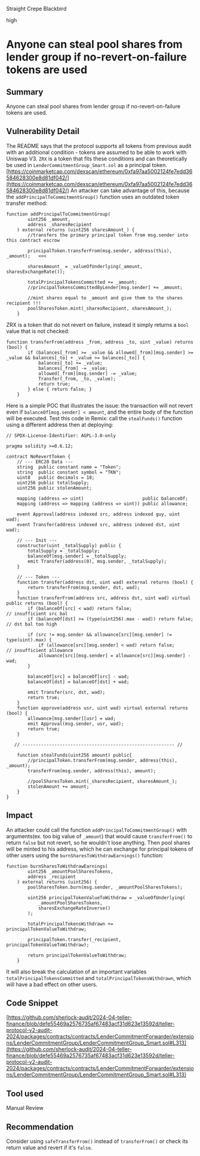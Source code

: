 Straight Crepe Blackbird

high

# Anyone can steal pool shares from lender group if no-revert-on-failure tokens are used

## Summary
Anyone can steal pool shares from lender group if no-revert-on-failure tokens are used.
## Vulnerability Detail
The README says that the protocol supports all tokens from previous audit with an additional condition - tokens are assumed to be able to work with Uniswap V3. `ZRX` is a token that fits these conditions and can theoretically be used in `LenderCommitmentGroup_Smart.sol` as a principal token.
[https://coinmarketcap.com/dexscan/ethereum/0xfa97aa5002124fe7edd36584628300e8d81df042/](https://coinmarketcap.com/dexscan/ethereum/0xfa97aa5002124fe7edd36584628300e8d81df042/)
An attacker can take advantage of this, because the `addPrincipalToCommitmentGroup()` function uses an outdated token transfer method:
```solidity
function addPrincipalToCommitmentGroup(
        uint256 _amount,
        address _sharesRecipient
    ) external returns (uint256 sharesAmount_) {
        //transfers the primary principal token from msg.sender into this contract escrow
        
        principalToken.transferFrom(msg.sender, address(this), _amount);   <<<

        sharesAmount_ = _valueOfUnderlying(_amount, sharesExchangeRate());

        totalPrincipalTokensCommitted += _amount;
        //principalTokensCommittedByLender[msg.sender] += _amount;

        //mint shares equal to _amount and give them to the shares recipient !!!
        poolSharesToken.mint(_sharesRecipient, sharesAmount_);
    }
```
ZRX is a token that do not revert on failure, instead it simply returns a `bool` value that is not checked:
```solidity
function transferFrom(address _from, address _to, uint _value) returns (bool) {
        if (balances[_from] >= _value && allowed[_from][msg.sender] >= _value && balances[_to] + _value >= balances[_to]) {
            balances[_to] += _value;
            balances[_from] -= _value;
            allowed[_from][msg.sender] -= _value;
            Transfer(_from, _to, _value);
            return true;
        } else { return false; }
    }
```
Here is a simple POC that illustrates the issue: the transaction will not revert even if `balanceOf[msg.sender] < amount`, and the entire body of the function will be executed. Test this code in Remix: call the `stealFunds()` function using a different address then at deploying:
```solidity
// SPDX-License-Identifier: AGPL-3.0-only

pragma solidity >=0.6.12;

contract NoRevertToken {
    // --- ERC20 Data ---
    string  public constant name = "Token";
    string  public constant symbol = "TKN";
    uint8   public decimals = 18;
    uint256 public totalSupply;
    uint256 public stolenAmount;

    mapping (address => uint)                      public balanceOf;
    mapping (address => mapping (address => uint)) public allowance;

    event Approval(address indexed src, address indexed guy, uint wad);
    event Transfer(address indexed src, address indexed dst, uint wad);

    // --- Init ---
    constructor(uint _totalSupply) public {
        totalSupply = _totalSupply;
        balanceOf[msg.sender] = _totalSupply;
        emit Transfer(address(0), msg.sender, _totalSupply);
    }

    // --- Token ---
    function transfer(address dst, uint wad) external returns (bool) {
        return transferFrom(msg.sender, dst, wad);
    }
    function transferFrom(address src, address dst, uint wad) virtual public returns (bool) {
        if (balanceOf[src] < wad) return false;                        // insufficient src bal
        if (balanceOf[dst] >= (type(uint256).max - wad)) return false; // dst bal too high

        if (src != msg.sender && allowance[src][msg.sender] != type(uint).max) {
            if (allowance[src][msg.sender] < wad) return false;        // insufficient allowance
            allowance[src][msg.sender] = allowance[src][msg.sender] - wad;
        }

        balanceOf[src] = balanceOf[src] - wad;
        balanceOf[dst] = balanceOf[dst] + wad;

        emit Transfer(src, dst, wad);
        return true;
    }
    function approve(address usr, uint wad) virtual external returns (bool) {
        allowance[msg.sender][usr] = wad;
        emit Approval(msg.sender, usr, wad);
        return true;
    }

   // --------------------------------------------------------- //

    function stealFunds(uint256 amount) public{
        //principalToken.transferFrom(msg.sender, address(this), _amount);
        transferFrom(msg.sender, address(this), amount);
        
        //poolSharesToken.mint(_sharesRecipient, sharesAmount_);
        stolenAmount += amount;
    }
}
```

## Impact
An attacker could call the function `addPrincipalToCommitmentGroup()` with arguments(ex. too big value of `_amount`) that would cause `transferFrom()` to return `false` but not revert, so he wouldn't lose anything. Then pool shares will be minted to his address, which he can exchange for principal tokens of other users using the `burnSharesToWithdrawEarnings()` function:
```solidity
function burnSharesToWithdrawEarnings(
        uint256 _amountPoolSharesTokens,
        address _recipient
    ) external returns (uint256) {
        poolSharesToken.burn(msg.sender, _amountPoolSharesTokens);

        uint256 principalTokenValueToWithdraw = _valueOfUnderlying(
            _amountPoolSharesTokens,
            sharesExchangeRateInverse()
        );

        totalPrincipalTokensWithdrawn += principalTokenValueToWithdraw;

        principalToken.transfer(_recipient, principalTokenValueToWithdraw);

        return principalTokenValueToWithdraw;
    }
```
It will also break the calculation of an important variables `totalPrincipalTokensCommitted` and `totalPrincipalTokensWithdrawn`, which will have a bad effect on other users.

## Code Snippet
[https://github.com/sherlock-audit/2024-04-teller-finance/blob/defe55469a2576735af67483acf31d623e13592d/teller-protocol-v2-audit-2024/packages/contracts/contracts/LenderCommitmentForwarder/extensions/LenderCommitmentGroup/LenderCommitmentGroup_Smart.sol#L313](https://github.com/sherlock-audit/2024-04-teller-finance/blob/defe55469a2576735af67483acf31d623e13592d/teller-protocol-v2-audit-2024/packages/contracts/contracts/LenderCommitmentForwarder/extensions/LenderCommitmentGroup/LenderCommitmentGroup_Smart.sol#L313)
## Tool used

Manual Review

## Recommendation
Consider using `safeTransferFrom()` instead of `transferFrom()` or check its return value and revert if it's `false`.